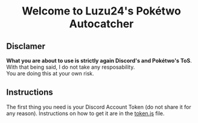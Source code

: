 <h1 align="center">Welcome to Luzu24's Pokétwo Autocatcher</h1>

## Disclamer
**What you are about to use is strictly again Discord's and Pokétwo's ToS**. With that being said, I do not take any resposability.<br>You are doing this at your own risk.

## Instructions
The first thing you need is your Discord Account Token (do not share it for any reason). Instructions on how to get it are in the <a href="https://github.com/Luzu24/PoketwoAutocatcher/token.js">token.js</a> file.
